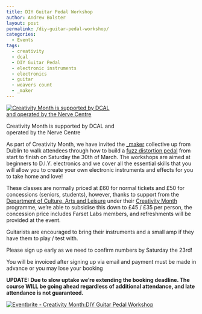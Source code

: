 ```yaml
---
title: DIY Guitar Pedal Workshop
author: Andrew Bolster
layout: post
permalink: /diy-guitar-pedal-workshop/
categories:
  - Events
tags:
  - creativity
  - dcal
  - DIY Guitar Pedal
  - electronic instruments
  - electronics
  - guitar
  - weavers count
  - _maker
---
```

<div id="attachment_1138" style="width: 290px" class="wp-caption alignright">
  <a href="http://i0.wp.com/farsetlabs.org.uk/blog/wp-content/uploads/2013/03/creativity-month.jpg.jpg"><img class="size-full wp-image-1138" alt="Creativity Month is supported by DCAL and operated by the Nerve Centre" src="http://i0.wp.com/farsetlabs.org.uk/blog/wp-content/uploads/2013/03/creativity-month.jpg.jpg?fit=280%2C199" data-recalc-dims="1" /></a><p class="wp-caption-text">
    Creativity Month is supported by DCAL and operated by the Nerve Centre
  </p>
</div>

As part of Creativity Month, we have invited the [\_maker][1] collective up from Dublin to walk attendees through how to build a [fuzz distortion pedal](http://www.youtube.com/watch?v=7_shXac8Vm0) from start to finish on Saturday the 30th of March. The workshops are aimed at beginners to D.I.Y. electronics and we cover all the essential skills that you will allow you to create your own electronic instruments and effects for you to take home and love!

These classes are normally priced at £60 for normal tickets and £50 for concessions (seniors, students), however, thanks to support from the [Department of Culture, Arts and Leisure](http://www.dcalni.gov.uk/) under their [Creativity Month](http://creativityni.org/events/category/creativity-month) programme, we&#8217;re able to subsidise this down to £45 / £35 per person, the concession price includes Farset Labs members, and refreshments will be provided at the event.

Guitarists are encouraged to bring their instruments and a small amp if they have them to play / test with.

Please sign up early as we need to confirm numbers by Saturday the 23rd!

You will be invoiced after signing up via email and payment must be made in advance or you may lose your booking

**UPDATE: Due to slow uptake we&#8217;re extending the booking deadline. The course WILL be going ahead regardless of additional attendance, and late attendance is not guaranteed.**

<a href="http://www.eventbrite.com/event/5864010413?ref=ebtn" target="_blank"><img alt="Eventbrite - Creativity Month:DIY Guitar Pedal Workshop" src="http://www.eventbrite.com/custombutton?eid=5864010413" /></a>

 [1]: https://www.facebook.com/makenoisemakemusic
